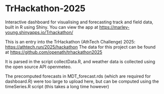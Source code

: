 # TrHackathon-2025
Interactive dashboard for visualising and forecasting track and field data,
built in R using Shiny. You can view the app at https://marley-young.shinyapps.io/Trhackathon/

This is an entry into the TrHackathon (AthTech Challenge) 2025: https://athtech.run/2025/hackathon
The data for this project can be found at https://github.com/openath/trhackathon2025

It is parsed in the script collectData.R, and weather data is collected using
the open source API openmeteo.

The precomputed forecasts in MDT_forecast.rds (which are required for dashboard.R)
were too large to upload here, but can be computed using the timeSeries.R script 
(this takes a long time however)

